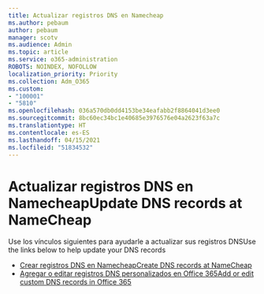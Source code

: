 ```yaml
---
title: Actualizar registros DNS en Namecheap
ms.author: pebaum
author: pebaum
manager: scotv
ms.audience: Admin
ms.topic: article
ms.service: o365-administration
ROBOTS: NOINDEX, NOFOLLOW
localization_priority: Priority
ms.collection: Adm_O365
ms.custom:
- "100001"
- "5810"
ms.openlocfilehash: 036a570db0dd4153be34eafabb2f8864041d3ee0
ms.sourcegitcommit: 8bc60ec34bc1e40685e3976576e04a2623f63a7c
ms.translationtype: HT
ms.contentlocale: es-ES
ms.lasthandoff: 04/15/2021
ms.locfileid: "51834532"
---
```

# <a name="update-dns-records-at-namecheap"></a><span data-ttu-id="491b1-102">Actualizar registros DNS en Namecheap</span><span class="sxs-lookup"><span data-stu-id="491b1-102">Update DNS records at NameCheap</span></span>

<span data-ttu-id="491b1-103">Use los vínculos siguientes para ayudarle a actualizar sus registros DNS</span><span class="sxs-lookup"><span data-stu-id="491b1-103">Use the links below to help update your DNS records</span></span>

- [<span data-ttu-id="491b1-104">Crear registros DNS en Namecheap</span><span class="sxs-lookup"><span data-stu-id="491b1-104">Create DNS records at NameCheap</span></span>](https://docs.microsoft.com/microsoft-365/admin/dns/create-dns-records-at-namecheap?view=o365-worldwide)
- [<span data-ttu-id="491b1-105">Agregar o editar registros DNS personalizados en Office 365</span><span class="sxs-lookup"><span data-stu-id="491b1-105">Add or edit custom DNS records in Office 365</span></span>](https://docs.microsoft.com/microsoft-365/admin/setup/add-domain#add-or-edit-custom-dns-records)